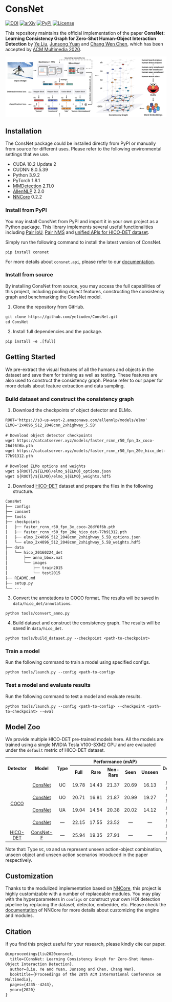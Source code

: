 # ConsNet

[![DOI](https://badgen.net/badge/DOI/10.1145%2F3394171.3413600/blue?cache=600)](https://doi.org/10.1145/3394171.3413600)
[![arXiv](https://badgen.net/badge/arXiv/2008.06254/red?cache=600)](https://arxiv.org/abs/2008.06254)
[![PyPI](https://badgen.net/pypi/v/consnet?label=PyPI&cache=600)](https://pypi.org/project/consnet)
[![License](https://badgen.net/github/license/yeliudev/ConsNet?label=License&color=cyan&cache=600)](https://github.com/yeliudev/ConsNet/blob/main/LICENSE)

This repository maintains the official implementation of the paper **ConsNet: Learning Consistency Graph for Zero‐Shot Human‐Object Interaction Detection** by [Ye Liu](https://yeliu.me/), [Junsong Yuan](https://cse.buffalo.edu/~jsyuan/) and [Chang Wen Chen](https://cse.buffalo.edu/faculty/chencw/), which has been accepted by [ACM Multimedia 2020](https://2020.acmmm.org/).

<p align="center"><img src="https://raw.githubusercontent.com/yeliudev/ConsNet/main/.github/model.svg"></p>

## Installation

The ConsNet package could be installed directly from PyPI or manually from source for different uses. Please refer to the following environmental settings that we use.

- CUDA 10.2 Update 2
- CUDNN 8.0.5.39
- Python 3.9.2
- PyTorch 1.8.1
- [MMDetection](https://github.com/open-mmlab/mmdetection) 2.11.0
- [AllenNLP](https://github.com/allenai/allennlp) 2.2.0
- [NNCore](https://github.com/yeliudev/nncore) 0.2.2

### Install from PyPI

You may install ConsNet from PyPI and import it in your own project as a Python package. This library implements several useful functionalities including [Pair IoU](https://consnet.readthedocs.io/en/latest/bbox.html#consnet.api.bbox.pair_iou), [Pair NMS](https://consnet.readthedocs.io/en/latest/bbox.html#consnet.api.bbox.pair_nms) and [unified APIs for HICO-DET dataset](https://consnet.readthedocs.io/en/latest/data.html).

Simply run the following command to install the latest version of ConsNet.

```
pip install consnet
```

For more details about `consnet.api`, please refer to our [documentation](https://consnet.readthedocs.io/).

### Install from source

By installing ConsNet from source, you may access the full capabilities of this project, including pooling object features, constructing the consistency graph and benchmarking the ConsNet model.

1. Clone the repository from GitHub.

```
git clone https://github.com/yeliudev/ConsNet.git
cd ConsNet
```

2. Install full dependencies and the package.

```
pip install -e .[full]
```

## Getting Started

We pre-extract the visual features of all the humans and objects in the dataset and save them for training as well as testing. These features are also used to construct the consistency graph. Please refer to our paper for more details about feature extraction and data sampling.

### Build dataset and construct the consistency graph

1. Download the checkpoints of object detector and ELMo.

```shell
ROOT='https://s3-us-west-2.amazonaws.com/allennlp/models/elmo'
ELMO='2x4096_512_2048cnn_2xhighway_5.5B'

# Download object detector checkpoints
wget https://catcatserver.xyz/models/faster_rcnn_r50_fpn_3x_coco-26df6f6b.pth
wget https://catcatserver.xyz/models/faster_rcnn_r50_fpn_20e_hico_det-77b91312.pth

# Download ELMo options and weights
wget ${ROOT}/${ELMO}/elmo_${ELMO}_options.json
wget ${ROOT}/${ELMO}/elmo_${ELMO}_weights.hdf5
```

2. Download [HICO-DET](http://www-personal.umich.edu/~ywchao/hico/) dataset and prepare the files in the following structure.

```
ConsNet
├── configs
├── consnet
├── tools
├── checkpoints
│   ├── faster_rcnn_r50_fpn_3x_coco-26df6f6b.pth
│   ├── faster_rcnn_r50_fpn_20e_hico_det-77b91312.pth
│   ├── elmo_2x4096_512_2048cnn_2xhighway_5.5B_options.json
│   └── elmo_2x4096_512_2048cnn_2xhighway_5.5B_weights.hdf5
├── data
│   └── hico_20160224_det
│       ├── anno_bbox.mat
│       └── images
│           ├── train2015
│           └── test2015
├── README.md
├── setup.py
└── ···
```

3. Convert the annotations to COCO format. The results will be saved in `data/hico_det/annotations`.

```
python tools/convert_anno.py
```

4. Build dataset and construct the consistency graph. The results will be saved in `data/hico_det`.

```
python tools/build_dataset.py --checkpoint <path-to-checkpoint>
```

### Train a model

Run the following command to train a model using specified configs.

```
python tools/launch.py --config <path-to-config>
```

### Test a model and evaluate results

Run the following command to test a model and evaluate results.

```
python tools/launch.py --config <path-to-config> --checkpoint <path-to-checkpoint> --eval
```

## Model Zoo

We provide multiple HICO-DET pre-trained models here. All the models are trained using a single NVIDIA Tesla V100-SXM2 GPU and are evaluated under the `default` metric of HICO-DET dataset.

<table>
  <tr>
    <th rowspan="2">Detector</th>
    <th rowspan="2">Model</th>
    <th rowspan="2">Type</th>
    <th colspan="5">Performance (mAP)</th>
    <th rowspan="2">Download</th>
  </tr>
  <tr>
    <th>Full</th>
    <th>Rare</th>
    <th>Non-Rare</th>
    <th>Seen</th>
    <th>Unseen</th>
  </tr>
  <tr>
    <td align="center" rowspan="4">
      <a href="https://catcatserver.xyz/models/faster_rcnn_r50_fpn_3x_coco-26df6f6b.pth">COCO</a>
    </td>
    <td align="center">
      <a href="https://github.com/yeliudev/ConsNet/blob/main/configs/consnet_uc_5e_hico_det.py">ConsNet</a>
    </td>
    <td align="center">UC</td>
    <td align="center">19.78</td>
    <td align="center">14.43</td>
    <td align="center">21.37</td>
    <td align="center">20.69</td>
    <td align="center">16.13</td>
    <td align="center">
      <a href="https://catcatserver.xyz/models/consnet/consnet_uc_5e_hico_det/consnet_uc_5e_hico_det-51fed08b.pth">model</a> |
      <a href="https://catcatserver.xyz/models/consnet/consnet_uc_5e_hico_det/metrics.json">metrics</a>
    </td>
  </tr>
  <tr>
    <td align="center">
      <a href="https://github.com/yeliudev/ConsNet/blob/main/configs/consnet_uo_5e_hico_det.py">ConsNet</a>
    </td>
    <td align="center">UO</td>
    <td align="center">20.71</td>
    <td align="center">16.81</td>
    <td align="center">21.87</td>
    <td align="center">20.99</td>
    <td align="center">19.27</td>
    <td align="center">
      <a href="https://catcatserver.xyz/models/consnet/consnet_uo_5e_hico_det/consnet_uo_5e_hico_det-a16a94c3.pth">model</a> |
      <a href="https://catcatserver.xyz/models/consnet/consnet_uo_5e_hico_det/metrics.json">metrics</a>
    </td>
  </tr>
  <tr>
    <td align="center">
      <a href="https://github.com/yeliudev/ConsNet/blob/main/configs/consnet_ua_5e_hico_det.py">ConsNet</a>
    </td>
    <td align="center">UA</td>
    <td align="center">19.04</td>
    <td align="center">14.54</td>
    <td align="center">20.38</td>
    <td align="center">20.02</td>
    <td align="center">14.12</td>
    <td align="center">
      <a href="https://catcatserver.xyz/models/consnet/consnet_ua_5e_hico_det/consnet_ua_5e_hico_det-7ac20fbf.pth">model</a> |
      <a href="https://catcatserver.xyz/models/consnet/consnet_ua_5e_hico_det/metrics.json">metrics</a>
    </td>
  </tr>
  <tr>
    <td align="center">
      <a href="https://github.com/yeliudev/ConsNet/blob/main/configs/consnet_5e_hico_det.py">ConsNet</a>
    </td>
    <td align="center">—</td>
    <td align="center">22.15</td>
    <td align="center">17.55</td>
    <td align="center">23.52</td>
    <td align="center">—</td>
    <td align="center">—</td>
    <td align="center">
      <a href="https://catcatserver.xyz/models/consnet/consnet_5e_hico_det/consnet_5e_hico_det-6e89e1d9.pth">model</a> |
      <a href="https://catcatserver.xyz/models/consnet/consnet_5e_hico_det/metrics.json">metrics</a>
    </td>
  </tr>
  <tr>
    <td align="center">
      <a href="https://catcatserver.xyz/models/faster_rcnn_r50_fpn_20e_hico_det-77b91312.pth">HICO-DET</a>
    </td>
    <td align="center">
      <a href="https://github.com/yeliudev/ConsNet/blob/main/configs/consnet_5e_hico_det.py">ConsNet-F</a>
    </td>
    <td align="center">—</td>
    <td align="center">25.94</td>
    <td align="center">19.35</td>
    <td align="center">27.91</td>
    <td align="center">—</td>
    <td align="center">—</td>
    <td align="center">
      <a href="https://catcatserver.xyz/models/consnet/consnet_f_5e_hico_det/consnet_f_5e_hico_det-efb4f659.pth">model</a> |
      <a href="https://catcatserver.xyz/models/consnet/consnet_f_5e_hico_det/metrics.json">metrics</a>
    </td>
  </tr>
</table>

Note that: Type `UC`, `UO` and `UA` represent unseen action-object combination, unseen object and unseen action scenarios introduced in the paper respectively.

## Customization

Thanks to the modulized implementation based on [NNCore](https://github.com/yeliudev/nncore), this project is highly customizable with a number of replaceable modules. You may play with the hyperparameters in `configs` or construct your own HOI detection pipeline by replacing the dataset, detector, embedder, etc. Please check the [documentation](https://nncore.readthedocs.io/) of NNCore for more details about customizing the engine and modules.

## Citation

If you find this project useful for your research, please kindly cite our paper.

```
@inproceedings{liu2020consnet,
  title={ConsNet: Learning Consistency Graph for Zero-Shot Human-Object Interaction Detection},
  author={Liu, Ye and Yuan, Junsong and Chen, Chang Wen},
  booktitle={Proceedings of the 28th ACM International Conference on Multimedia},
  pages={4235--4243},
  year={2020}
}
```
